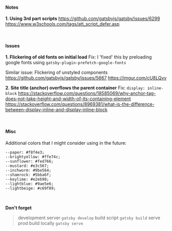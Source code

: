 #### Notes 

**1. Using 3rd part scripts**
https://github.com/gatsbyjs/gatsby/issues/6299
https://www.w3schools.com/tags/att_script_defer.asp

<br/>

#### Issues 

**1. Flickering of old fonts on initial load** 
Fix: I 'fixed' this by preloading google fonts using `gatsby-plugin-prefetch-google-fonts`

Similar issue: Flickering of unstyled components  
https://github.com/gatsbyjs/gatsby/issues/5667
https://imgur.com/cU8LQvv


**2. Site title (anchor) overflows the parent container**
Fix: `display: inline-block`
https://stackoverflow.com/questions/18585069/why-anchor-tag-does-not-take-height-and-width-of-its-containing-element
https://stackoverflow.com/questions/8969381/what-is-the-difference-between-display-inline-and-display-inline-block
    
<br/>
 
#### Misc

Additional colors that I might consider using in the future:
``` 
--paper: #f8f4e3;
--brightyellow: #ffe74c;
--sunflower: #fed766;
--mustard: #e3c567;
--inchworm: #9be564;
--shamrock: #5bba6f;
--keylime: #e2eb98;
--lightblue: #9ae5e6;
--lightbeige: #c69f89;
```

<br/>

**Don't forget**

> development server `gatsby develop`
> build script `gatsby build`
> serve prod build locally `gatsby serve`